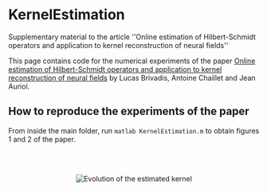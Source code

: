 # KernelEstimation

Supplementary material to the article ''Online estimation of Hilbert-Schmidt operators and application to kernel reconstruction of neural fields''

This page contains code for the numerical experiments of the paper [Online estimation of Hilbert-Schmidt operators and application to
kernel reconstruction of neural fields](https://hal.archives-ouvertes.fr/hal-???????????????) by Lucas Brivadis, Antoine Chaillet and Jean Auriol.

## How to reproduce the experiments of the paper

From inside the main folder, run
	```
	matlab KernelEstimation.m
	```
to obtain figures 1 and 2 of the paper.

<br/><br/>

<p align="center">
	<img src="https://github.com/sacchelli/KernelEstimation/blob/main/Videos/fig2.gif" title="Evolution of the estimated kernel">
</p>
<figure>
